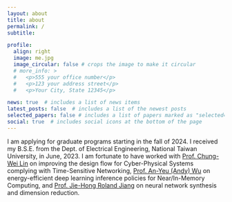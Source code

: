 ```yaml
---
layout: about
title: about
permalink: /
subtitle:

profile:
  align: right
  image: me.jpg
  image_circular: false # crops the image to make it circular
  # more_info: >
  #   <p>555 your office number</p>
  #   <p>123 your address street</p>
  #   <p>Your City, State 12345</p>

news: true  # includes a list of news items
latest_posts: false  # includes a list of the newest posts
selected_papers: false # includes a list of papers marked as "selected={true}"
social: true  # includes social icons at the bottom of the page
---
```


I am applying for graduate programs starting in the fall of 2024. I received my B.S.E. from the Dept. of Electrical Engineering, National Taiwan University, in June, 2023. I am fortunate to have worked with [Prof. Chung-Wei Lin](https://www.csie.ntu.edu.tw/~cwlin/) on improving the design flow for Cyber-Physical Systems complying with Time-Sensitive Networking, [Prof. An-Yeu (Andy) Wu](http://access.ee.ntu.edu.tw/) on energy-efficient deep learning inference policies for Near/In-Memory Computing, and [Prof. Jie-Hong Roland Jiang](http://cc.ee.ntu.edu.tw/~jhjiang/) on neural network synthesis and dimension reduction.